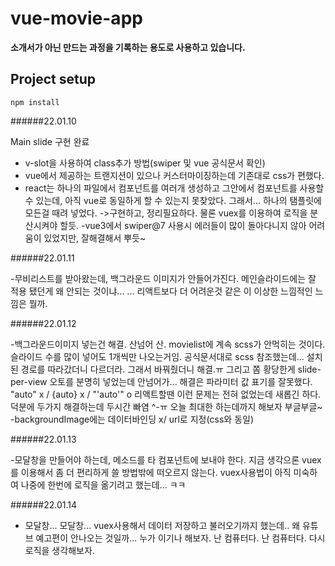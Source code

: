 # vue-movie-app
<strong>소개서가 아닌 만드는 과정을 기록하는 용도로 사용하고 있습니다.</strong>

## Project setup
```
npm install
```
######22.01.10
<p>
Main slide 구현 완료

- v-slot을 사용하여 class추가 방법(swiper 및 vue 공식문서 확인)
- vue에서 제공하는 트랜지션이 있으나 커스터마이징하는데 기존대로 css가 편했다.
- react는 하나의 파일에서 컴포넌트를 여러개 생성하고 그안에서 컴포넌트를 사용할 수 있는데, 아직 vue로 동일하게 할 수 있는지 못찾았다. 그래서... 하나의 탬플릿에 모든걸 때려 넣었다. 
->구현하고, 정리필요하다. 물론 vuex를 이용하여 로직을 분산시켜야 할듯.
-vue3에서 swiper@7 사용시 에러들이 많이 돌아다니지 않아 어려움이 있었지만, 잘해결해서 뿌듯~
</p>
 
 ######22.01.11
 
 -무비리스트를 받아왔는데, 백그라운드 이미지가 안들어가진다. 메인슬라이드에는 잘 적용 됐던게 왜 안되는 것이냐... ... 
 리액트보다 더 어려운것 같은 이 이상한 느낌적인 느낌은 뭘까.

  ######22.01.12

-백그라운드이미지 넣는건 해결. 산넘어 산.
movielist에 계속 scss가 안먹히는 것이다. 슬라이드 수를 많이 넣어도 1개씩만 나오는거임. 
공식문서대로 scss 참조했는데... 설치된 경로를 따라갔더니 다르더라. 그래서 바꿔줬더니 해결.ㅠ
그리고 쫌 황당한게 slide-per-view 오토를 분명히 넣었는데 안넘어가... 해결은 파라미터 값 표기를 잘못했다.
"auto" x / {auto} x / "'auto'" o
리액트할땐 이런 문제는 전혀 없었는데 새롭긴 하다. 덕분에 두가지 해결하는데 두시간 빠염 ^-ㅠ
오늘 최대한 하는데까지 해보자 부글부글~
-backgroundImage에는 데이터바인딩 x/ url로 지정(css와 동일)

 ######22.01.13

-모달창을 만들어야 하는데, 메소드를 타 컴포넌트에 보내야 한다.
지금 생각으론 vuex를 이용해서 좀 더 편리하게 쓸 방법밖에 떠오르지 않는다. vuex사용법이 아직 미숙하여 나중에 한번에 로직을 옮기려고 했는데... ㅋㅋ

######22.01.14

- 모달창... 모달창... vuex사용해서 데이터 저장하고 불러오기까지 했는데.. 왜 유튜브 예고편이 안나오는 것일까...
누가 이기나 해보자.
난 컴퓨터다. 난 컴퓨터다. 다시 로직을 생각해보자.